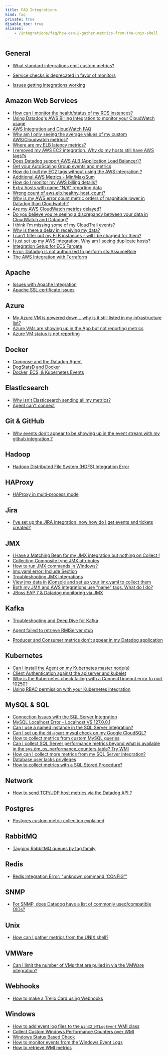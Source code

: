 ```yaml
---
title: FAQ Integrations
kind: faq
private: true
disable_toc: true
aliases:
    - /integrations/faq/how-can-i-gather-metrics-from-the-unix-shell
---
```


## General

* [What standard integrations emit custom metrics?][1]

* [Service checks is deprecated in favor of monitors][2]
* [Issues getting integrations working][3]

## Amazon Web Services

* [How can I monitor the health/status of my RDS instances?][4]
* [Using Datadog's AWS Billing Integration to monitor your CloudWatch usage][5]
* [AWS Integration and CloudWatch FAQ][6]
* [Why am I only seeing the average values of my custom AWS/Cloudwatch metrics?][7]
* [Where are my ELB latency metrics?][8]
* [I removed my AWS EC2 integration. Why do my hosts still have AWS tags?s][9]
* [Does Datadog support AWS ALB (Application Load Balancer)?][10]
* [Get your AutoScaling Group events and metrics][11]
* [How do I pull my EC2 tags without using the AWS integration ?][12]
* [Additional AWS Metrics - Min/Max/Sum][13]
* [How do I monitor my AWS billing details?][14]
* [Extra hosts with name "N/A" reporting data][15]
* [Wrong count of aws.elb.healthy_host_count?][16]
* [Why is my AWS error count metric orders of magnitude lower in Datadog than Cloudwatch?][17]
* [Are my AWS CloudWatch metrics delayed?][18]
* [Do you believe you're seeing a discrepancy between your data in CloudWatch and Datadog?][19]
* [I think I'm missing some of my CloudTrail events?][20]
* [Why is there a delay in receiving my data?][21]
* [I can't filter out my ELB instances - will I be charged for them?][22]
* [I just set up my AWS integration. Why am I seeing duplicate hosts?][23]
* [Integration Setup for ECS Fargate][24]
* [Error: Datadog is not authorized to perform sts:AssumeRole][25]
* [The AWS Integration with Terraform][26]

## Apache

* [Issues with Apache Integration][27]
* [Apache SSL certificate issues][28]

## Azure
* [My Azure VM is powered down... why is it still listed in my infrastructure list?][29]
* [Azure VMs are showing up in the App but not reporting metrics][30]
* [Azure VM status is not reporting][31]

## Docker

* [Compose and the Datadog Agent][32]
* [DogStatsD and Docker][33]
* [Docker, ECS, & Kubernetes Events][34]

## Elasticsearch

* [Why isn't Elasticsearch sending all my metrics?][35]
* [Agent can't connect][36]

## Git & GitHub

* [Why events don't appear to be showing up in the event stream with my github integration ?][37]

## Hadoop
* [Hadoop Distributed File System (HDFS) Integration Error][38]

## HAProxy

* [HAProxy in multi-process mode][39]

## Jira
* [I've set up the JIRA integration, now how do I get events and tickets created?][40]

## JMX

* [I Have a Matching Bean for my JMX integration but nothing on Collect !][41]
* [Collecting Composite type JMX attributes][42]
* [How to run JMX commands in Windows?][43]
* [jmx.yaml error: Include Section][44]
* [Troubleshooting JMX Integrations][45]
* [View jmx data in jConsole and set up your jmx.yaml to collect them][46]
* [Both my JMX and AWS integrations use "name" tags. What do I do?][47]
* [JBoss EAP 7 & Datadog monitoring via JMX][48]

## Kafka

* [Troubleshooting and Deep Dive for Kafka][49]

* [Agent failed to retrieve RMIServer stub][50]
* [Producer and Consumer metrics don't appear in my Datadog application][51]

## Kubernetes

* [Can I install the Agent on my Kubernetes master node(s)][52]
* [Client Authentication against the apiserver and kubelet][53]
* [Why is the Kubernetes check failing with a ConnectTimeout error to port 10250?][54]
* [Using RBAC permission with your Kubernetes integration][55]

## MySQL & SQL
* [Connection Issues with the SQL Server Integration][56]
* [MySQL Localhost Error - Localhost VS 127.0.0.1][57]
* [Can I use a named instance in the SQL Server integration?][58]
* [Can I set up the `dd-agent` mysql check on my Google CloudSQL?][59]
* [How to collect metrics from custom MySQL queries][60]
* [Can I collect SQL Server performance metrics beyond what is available in the sys.dm_os_performance_counters table? Try WMI][61]
* [How can I collect more metrics from my SQL Server integration?][62]
* [Database user lacks privileges][63]
* [How to collect metrics with a SQL Stored Procedure?][64]

## Network
* [How to send TCP/UDP host metrics via the Datadog API ?][65]

## Postgres
* [Postgres custom metric collection explained][66]

## RabbitMQ

* [Tagging RabbitMQ queues by tag family][67]

## Redis

* [Redis Integration Error: "unknown command 'CONFIG'"][68]

## SNMP

* [For SNMP, does Datadog have a list of commonly used/compatible OIDs?  ][69]

## Unix
* [How can I gather metrics from the UNIX shell?][70]

## VMWare
* [Can I limit the number of VMs that are pulled in via the VMWare integration?][71]

## Webhooks
* [How to make a Trello Card using Webhooks][72]

## Windows

* [How to add event log files to the `Win32_NTLogEvent` WMI class][73]
* [Collect Custom Windows Performance Counters over WMI][74]
* [Windows Status Based Check][75]
* [How to monitor events from the Windows Event Logs][76]
* [How to retrieve WMI metrics][77]

[1]: /integrations/faq/what-standard-integrations-emit-custom-metrics
[2]: /integrations/faq/using-events-for-service-checks-is-deprecated-in-favor-of-monitors
[3]: /integrations/faq/issues-getting-integrations-working
[4]: /integrations/faq/how-can-i-monitor-the-health-status-of-my-rds-instances
[5]: /integrations/faq/using-datadog-s-aws-billing-integration-to-monitor-your-cloudwatch-usage
[6]: /integrations/faq/aws-integration-and-cloudwatch-faq
[7]: /integrations/faq/why-am-i-only-seeing-the-average-values-of-my-custom-aws-cloudwatch-metrics
[8]: /integrations/faq/where-are-my-elb-latency-metrics
[9]: /integrations/faq/i-removed-my-aws-ec2-integration-why-do-my-hosts-still-have-aws-tags
[10]: /integrations/faq/does-datadog-support-aws-alb-application-load-balancer
[11]: /integrations/faq/get-your-autoscaling-group-events-and-metrics
[12]: /integrations/faq/how-do-i-pull-my-ec2-tags-without-using-the-aws-integration
[13]: /integrations/faq/additional-aws-metrics-min-max-sum
[14]: /integrations/faq/how-do-i-monitor-my-aws-billing-details
[15]: /integrations/faq/extra-hosts-with-name-n-a-reporting-data
[16]: /integrations/faq/wrong-count-of-aws-elb-healthy-host-count
[17]: /integrations/faq/why-is-my-aws-error-count-metric-orders-of-magnitude-lower-in-datadog-than-cloudwatch
[18]: /integrations/faq/are-my-aws-cloudwatch-metrics-delayed
[19]: /integrations/faq/do-you-believe-you-re-seeing-a-discrepancy-between-your-data-in-cloudwatch-and-datadog
[20]: /integrations/faq/i-think-i-m-missing-some-of-my-cloudtrail-events
[21]: /integrations/faq/why-is-there-a-delay-in-receiving-my-data
[22]: /integrations/faq/i-can-t-filter-out-my-elb-instances-will-i-be-charged-for-them
[23]: /integrations/faq/i-just-set-up-my-aws-integration-why-am-i-seeing-duplicate-hosts
[24]: /integrations/faq/integration-setup-ecs-fargate
[25]: /integrations/faq/error-datadog-not-authorized-sts-assume-role
[26]: /integrations/faq/aws-integration-with-terraform
[27]: /integrations/faq/issues-with-apache-integration
[28]: /integrations/faq/apache-ssl-certificate-issues
[29]: /integrations/faq/my-azure-vm-is-powered-down-why-is-it-still-listed-in-my-infrastructure-list
[30]: /integrations/faq/azure-vms-are-showing-up-in-the-app-but-not-reporting-metrics
[31]: /integrations/faq/azure-vm-status-is-not-reporting
[32]: /integrations/faq/compose-and-the-datadog-agent
[33]: /integrations/faq/dogstatsd-and-docker
[34]: /integrations/faq/docker-ecs-kubernetes-events
[35]: /integrations/faq/why-isn-t-elasticsearch-sending-all-my-metrics
[36]: /integrations/faq/elastic-agent-can-t-connect
[37]: /integrations/faq/why-events-don-t-appear-to-be-showing-up-in-the-event-stream-with-my-github-integration
[38]: /integrations/faq/hadoop-distributed-file-system-hdfs-integration-error
[39]: /integrations/faq/haproxy-multi-process
[40]: /integrations/faq/i-ve-set-up-the-jira-integration-now-how-do-i-get-events-and-tickets-created
[41]: /integrations/faq/i-have-a-matching-bean-for-my-jmx-integration-but-nothing-on-collect
[42]: /integrations/faq/collecting-composite-type-jmx-attributes
[43]: /integrations/faq/how-to-run-jmx-commands-in-windows
[44]: /integrations/faq/jmx-yaml-error-include-section
[45]: /integrations/faq/troubleshooting-jmx-integrations
[46]: /integrations/faq/view-jmx-data-in-jconsole-and-set-up-your-jmx-yaml-to-collect-them
[47]: /integrations/faq/both-my-jmx-and-aws-integrations-use-name-tags-what-do-i-do
[48]: /integrations/faq/jboss-eap-7-datadog-monitoring-via-jmx
[49]: /integrations/faq/troubleshooting-and-deep-dive-for-kafka
[50]: /integrations/faq/agent-failed-to-retrieve-rmierver-stub
[51]: /integrations/faq/producer-and-consumer-metrics-don-t-appear-in-my-datadog-application
[52]: /integrations/faq/can-i-install-the-agent-on-my-kubernetes-master-node-s
[53]: /integrations/faq/client-authentication-against-the-apiserver-and-kubelet
[54]: /integrations/faq/why-is-the-kubernetes-check-failing-with-a-connecttimeout-error-to-port-10250
[55]: /integrations/faq/using-rbac-permission-with-your-kubernetes-integration
[56]: /integrations/faq/connection-issues-with-the-sql-server-integration
[57]: /integrations/faq/mysql-localhost-error-localhost-vs-127-0-0-1
[58]: /integrations/faq/can-i-use-a-named-instance-in-the-sql-server-integration
[59]: /integrations/faq/can-i-set-up-the-dd-agent-mysql-check-on-my-google-cloudsql
[60]: /integrations/faq/how-to-collect-metrics-from-custom-mysql-queries
[61]: /integrations/faq/can-i-collect-sql-server-performance-metrics-beyond-what-is-available-in-the-sys-dm-os-performance-counters-table-try-wmi
[62]: /integrations/faq/how-can-i-collect-more-metrics-from-my-sql-server-integration
[63]: /integrations/faq/database-user-lacks-privileges
[64]: /integrations/faq/how-to-collect-metrics-with-sql-stored-procedure
[65]: /integrations/faq/how-to-send-tcp-udp-host-metrics-via-the-datadog-api
[66]: /integrations/faq/postgres-custom-metric-collection-explained
[67]: /integrations/faq/tagging-rabbitmq-queues-by-tag-family
[68]: /integrations/faq/redis-integration-error-unknown-command-config
[69]: /integrations/faq/for-snmp-does-datadog-have-a-list-of-commonly-used-compatible-oids
[70]: https://github.com/DataDog/Miscellany/tree/master/custom_check_shell
[71]: /integrations/faq/can-i-limit-the-number-of-vms-that-are-pulled-in-via-the-vmware-integration
[72]: /integrations/faq/how-to-make-trello-card-using-webhooks
[73]: /integrations/faq/how-to-add-event-log-files-to-the-win32-ntlogevent-wmi-class
[74]: /integrations/faq/collect-custom-windows-performance-counters-over-wmi
[75]: /integrations/faq/windows-status-based-check
[76]: /integrations/faq/how-to-monitor-events-from-the-windows-event-logs
[77]: /integrations/faq/how-to-retrieve-wmi-metrics
